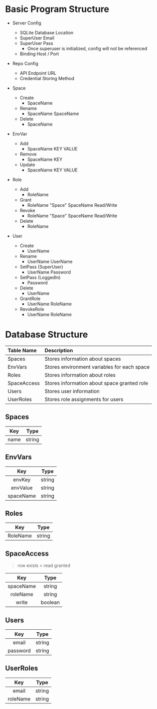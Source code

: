 # Basic Program Structure

* Server Config
  * SQLite Database Location
  * SuperUser Email
  * SuperUser Pass
    * Once superuser is initialized, config will not be referenced
  * Binding Host / Port

* Repo Config
  * API Endpoint URL
  * Credential Storing Method

* Space
  * Create
    * SpaceName
  * Rename
    * SpaceName SpaceName
  * Delete
    * SpaceName

* EnvVar
  * Add
    * SpaceName KEY VALUE
  * Remove
    * SpaceName KEY
  * Update
    * SpaceName KEY VALUE

* Role
  * Add
    * RoleName
  * Grant
    * RoleName "Space" SpaceName Read/Write
  * Revoke
    * RoleName "Space" SpaceName Read/Write
  * Delete
    * RoleName

* User
  * Create
    * UserName
  * Rename
    * UserName UserName
  * SetPass (SuperUser)
    * UserName Password
  * SetPass (LoggedIn)
    * Password
  * Delete
    * UserName
  * GrantRole
    * UserName RoleName
  * RevokeRole
    * UserName RoleName

# Database Structure

| Table Name  | Description                                 |
|:------------|:--------------------------------------------|
| Spaces      | Stores information about spaces             |
| EnvVars     | Stores environment variables for each space |
| Roles       | Stores information about roles              |
| SpaceAccess | Stores information about space granted role |
| Users       | Stores user information                     |
| UserRoles   | Stores role assignments for users           |

## Spaces

| Key  |  Type  |
|:----:|:------:|
| name | string |

## EnvVars

| Key       |  Type  |
|:---------:|:------:|
| envKey    | string |
| envValue  | string |
| spaceName | string |

## Roles

| Key      | Type   |
|:--------:|:------:|
| RoleName | string |

## SpaceAccess

> row exists = read granted

|    Key    |   Type  |
|:---------:|:-------:|
| spaceName | string  |
| roleName  | string  |
| write     | boolean |

## Users

|    Key   |  Type  |
|:--------:|:------:|
| email    | string |
| password | string |

## UserRoles

| Key      | Type   |
|:--------:|:------:|
| email    | string |
| roleName | string |
